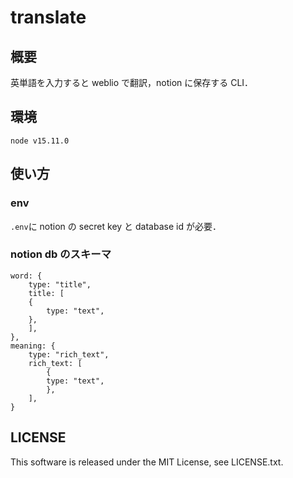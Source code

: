 # translate

## 概要

英単語を入力すると weblio で翻訳，notion に保存する CLI．

## 環境

```
node v15.11.0
```

## 使い方

### env

`.env`に notion の secret key と database id が必要．

### notion db のスキーマ

```
word: {
	type: "title",
	title: [
	{
		type: "text",
	},
	],
},
meaning: {
	type: "rich_text",
	rich_text: [
		{
		type: "text",
		},
	],
}
```

## LICENSE

This software is released under the MIT License, see LICENSE.txt.
